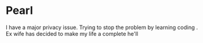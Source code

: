 # Pearl
I have a major privacy issue.  Trying to stop the problem by learning coding .  Ex wife has decided to make my life a complete  he'll 
